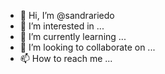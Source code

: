 - 👋 Hi, I’m @sandrariedo
- 👀 I’m interested in ...
- 🌱 I’m currently learning ...
- 💞️ I’m looking to collaborate on ...
- 📫 How to reach me ...

<!---
sandrariedo/sandrariedo is a ✨ special ✨ repository because its `README.md` (this file) appears on your GitHub profile.
You can click the Preview link to take a look at your changes.
--->
